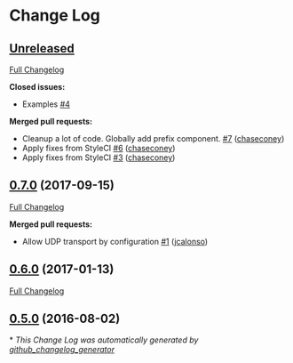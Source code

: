 # Change Log

## [Unreleased](https://github.com/chaseconey/laravel-datadog-helper/tree/HEAD)

[Full Changelog](https://github.com/chaseconey/laravel-datadog-helper/compare/0.7.0...HEAD)

**Closed issues:**

- Examples [\#4](https://github.com/chaseconey/laravel-datadog-helper/issues/4)

**Merged pull requests:**

- Cleanup a lot of code. Globally add prefix component. [\#7](https://github.com/chaseconey/laravel-datadog-helper/pull/7) ([chaseconey](https://github.com/chaseconey))
- Apply fixes from StyleCI [\#6](https://github.com/chaseconey/laravel-datadog-helper/pull/6) ([chaseconey](https://github.com/chaseconey))
- Apply fixes from StyleCI [\#3](https://github.com/chaseconey/laravel-datadog-helper/pull/3) ([chaseconey](https://github.com/chaseconey))

## [0.7.0](https://github.com/chaseconey/laravel-datadog-helper/tree/0.7.0) (2017-09-15)
[Full Changelog](https://github.com/chaseconey/laravel-datadog-helper/compare/0.6.0...0.7.0)

**Merged pull requests:**

- Allow UDP transport by configuration [\#1](https://github.com/chaseconey/laravel-datadog-helper/pull/1) ([jcalonso](https://github.com/jcalonso))

## [0.6.0](https://github.com/chaseconey/laravel-datadog-helper/tree/0.6.0) (2017-01-13)
[Full Changelog](https://github.com/chaseconey/laravel-datadog-helper/compare/0.5.0...0.6.0)

## [0.5.0](https://github.com/chaseconey/laravel-datadog-helper/tree/0.5.0) (2016-08-02)


\* *This Change Log was automatically generated by [github_changelog_generator](https://github.com/skywinder/Github-Changelog-Generator)*
